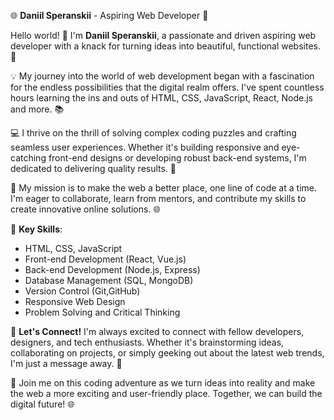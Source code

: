 🌐 **Daniil Speranskii** - Aspiring Web Developer 🚀

Hello world! 👋 I'm **Daniil Speranskii**, a passionate and driven aspiring web developer with a knack for turning ideas into beautiful, functional websites. 🌟

💡 My journey into the world of web development began with a fascination for the endless possibilities that the digital realm offers. I've spent countless hours learning the ins and outs of HTML, CSS, JavaScript, React, Node.js and more. 📚

💻 I thrive on the thrill of solving complex coding puzzles and crafting seamless user experiences. Whether it's building responsive and eye-catching front-end designs or developing robust back-end systems, I'm dedicated to delivering quality results. 💪

🌟 My mission is to make the web a better place, one line of code at a time. I'm eager to collaborate, learn from mentors, and contribute my skills to create innovative online solutions. 🌐

📌 **Key Skills**:

-   HTML, CSS, JavaScript
-   Front-end Development (React, Vue.js)
-   Back-end Development (Node.js, Express)
-   Database Management (SQL, MongoDB)
-   Version Control (Git,GitHub)
-   Responsive Web Design
-   Problem Solving and Critical Thinking

🔗 **Let's Connect!** I'm always excited to connect with fellow developers, designers, and tech enthusiasts. Whether it's brainstorming ideas, collaborating on projects, or simply geeking out about the latest web trends, I'm just a message away. 📧

🚀 Join me on this coding adventure as we turn ideas into reality and make the web a more exciting and user-friendly place. Together, we can build the digital future! 🌐

 
 

